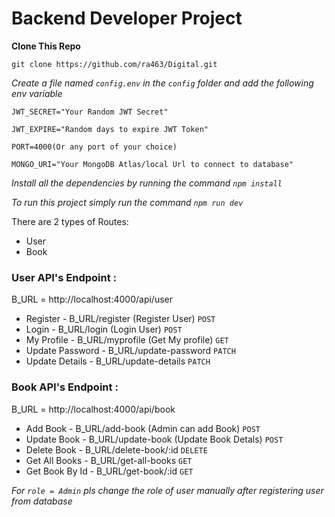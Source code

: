 # Backend Developer Project

**Clone This Repo**

```
git clone https://github.com/ra463/Digital.git
```

_Create a file named `config.env` in the `config` folder and add the following env variable_

```
JWT_SECRET="Your Random JWT Secret"

JWT_EXPIRE="Random days to expire JWT Token"

PORT=4000(Or any port of your choice)

MONGO_URI="Your MongoDB Atlas/local Url to connect to database"

```

_Install all the dependencies by running the command `npm install`_

_To run this project simply run the command `npm run dev`_

There are 2 types of Routes:

- User
- Book

### User API's Endpoint :

B_URL = http://localhost:4000/api/user

- Register - B_URL/register (Register User) `POST`
- Login - B_URL/login (Login User) `POST`
- My Profile - B_URL/myprofile (Get My profile) `GET`
- Update Password - B_URL/update-password `PATCH`
- Update Details - B_URL/update-details `PATCH`

### Book API's Endpoint :

B_URL = http://localhost:4000/api/book

- Add Book - B_URL/add-book (Admin can add Book) `POST`
- Update Book - B_URL/update-book (Update Book Detals) `POST`
- Delete Book - B_URL/delete-book/:id `DELETE`
- Get All Books - B_URL/get-all-books `GET`
- Get Book By Id - B_URL/get-book/:id `GET`

_For `role = Admin` pls change the role of user manually after registering user from database_
